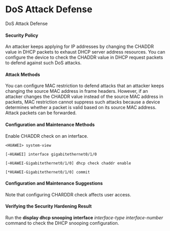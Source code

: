 DoS Attack Defense
==================

DoS Attack Defense

#### Security Policy

An attacker keeps applying for IP addresses by changing the CHADDR value in DHCP packets to exhaust DHCP server address resources. You can configure the device to check the CHADDR value in DHCP request packets to defend against such DoS attacks.


#### Attack Methods

You can configure MAC restriction to defend attacks that an attacker keeps changing the source MAC address in frame headers. However, if an attacker changes the CHADDR value instead of the source MAC address in packets, MAC restriction cannot suppress such attacks because a device determines whether a packet is valid based on its source MAC address. Attack packets can be forwarded.


#### Configuration and Maintenance Methods

Enable CHADDR check on an interface.

```
<HUAWEI> system-view
```
```
[~HUAWEI] interface gigabitethernet0/1/0
```
```
[~HUAWEI-Gigabitethernet0/1/0] dhcp check chaddr enable
```
```
[*HUAWEI-Gigabitethernet0/1/0] commit
```

#### Configuration and Maintenance Suggestions

Note that configuring CHARDDR check affects user access.


#### Verifying the Security Hardening Result

Run the **display dhcp snooping** **interface** *interface-type* *interface-number* command to check the DHCP snooping configuration.